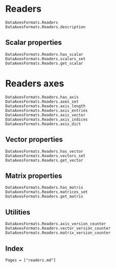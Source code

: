 # Readers

```@docs
DataAxesFormats.Readers
DataAxesFormats.Readers.description
```

## Scalar properties

```@docs
DataAxesFormats.Readers.has_scalar
DataAxesFormats.Readers.scalars_set
DataAxesFormats.Readers.get_scalar
```

# Readers axes

```@docs
DataAxesFormats.Readers.has_axis
DataAxesFormats.Readers.axes_set
DataAxesFormats.Readers.axis_length
DataAxesFormats.Readers.axis_entries
DataAxesFormats.Readers.axis_vector
DataAxesFormats.Readers.axis_indices
DataAxesFormats.Readers.axis_dict
```

## Vector properties

```@docs
DataAxesFormats.Readers.has_vector
DataAxesFormats.Readers.vectors_set
DataAxesFormats.Readers.get_vector
```

## Matrix properties

```@docs
DataAxesFormats.Readers.has_matrix
DataAxesFormats.Readers.matrices_set
DataAxesFormats.Readers.get_matrix
```

## Utilities

```@docs
DataAxesFormats.Readers.axis_version_counter
DataAxesFormats.Readers.vector_version_counter
DataAxesFormats.Readers.matrix_version_counter
```

## Index

```@index
Pages = ["readers.md"]
```
